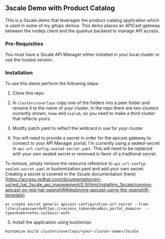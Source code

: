 ## 3scale Demo with Product Catalog

This is a 3scale demo that leverages the product-catalog application which is used in some of my gitops demos. This demo places an APICast gateway between the nodejs client and the quarkus backend to manage API access.

### Pre-Requisities

You must have a 3scale API Manager either installed in your local cluster or use the hosted version.

### Installation

To use this demo perform the following steps:

1. Clone this repo

2. In `clusters/overlays` copy one of the folders into a peer folder and rename it to the name of your cluster. In the repo there are two clusters currently shown, `home` and `ocplab`, so you need to make a third cluster that reflects yours.

3. Modify patch.yaml to reflect the wildcard in use for your cluster

4. You will need to provide a secret in order for the apicast gateway to connect to your API Manager portal, I'm currently using a sealed-secret in `api-url-config-sealed-secret.yaml`. This will need to be replaced with your own sealed secret or removed in favor of a tradtional secret.

To remove, simply remove the resource reference to `api-url-config-sealed-secret.yaml` in kustomization.yaml and add your own secret. Creating a secret is covered in the 3scale documentation (here)[https://access.redhat.com/documentation/en-us/red_hat_3scale_api_management/2.9/html/installing_3scale/running-apicast-on-red-hat-openshift#deploying-apicast-using-the-openshift-template].

```
oc create secret generic apicast-configuration-url-secret --from-literal=password=https://<access_token>@<admin_portal_domain>  --type=kubernetes.io/basic-auth
```

5. Install the application using kustomize:

```
kustomize build clusters/overlays/<your-cluster-name>/3scale
```

